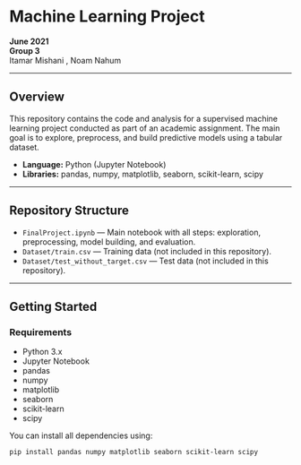 # Machine Learning Project

**June 2021**  
**Group 3**  
Itamar Mishani , Noam Nahum 

---

## Overview

This repository contains the code and analysis for a supervised machine learning project conducted as part of an academic assignment. The main goal is to explore, preprocess, and build predictive models using a tabular dataset.

- **Language:** Python (Jupyter Notebook)
- **Libraries:** pandas, numpy, matplotlib, seaborn, scikit-learn, scipy

---

## Repository Structure

- `FinalProject.ipynb` — Main notebook with all steps: exploration, preprocessing, model building, and evaluation.
- `Dataset/train.csv` — Training data (not included in this repository).
- `Dataset/test_without_target.csv` — Test data (not included in this repository).

---

## Getting Started

### Requirements

- Python 3.x
- Jupyter Notebook
- pandas
- numpy
- matplotlib
- seaborn
- scikit-learn
- scipy

You can install all dependencies using:

```bash
pip install pandas numpy matplotlib seaborn scikit-learn scipy
